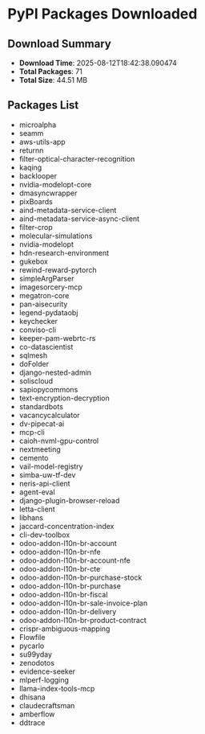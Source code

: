 # PyPI Packages Downloaded

## Download Summary
- **Download Time**: 2025-08-12T18:42:38.090474
- **Total Packages**: 71
- **Total Size**: 44.51 MB

## Packages List
- microalpha
- seamm
- aws-utils-app
- returnn
- filter-optical-character-recognition
- kaqing
- backlooper
- nvidia-modelopt-core
- dmasyncwrapper
- pixBoards
- aind-metadata-service-client
- aind-metadata-service-async-client
- filter-crop
- molecular-simulations
- nvidia-modelopt
- hdn-research-environment
- gukebox
- rewind-reward-pytorch
- simpleArgParser
- imagesorcery-mcp
- megatron-core
- pan-aisecurity
- legend-pydataobj
- keychecker
- conviso-cli
- keeper-pam-webrtc-rs
- co-datascientist
- sqlmesh
- doFolder
- django-nested-admin
- soliscloud
- sapiopycommons
- text-encryption-decryption
- standardbots
- vacancycalculator
- dv-pipecat-ai
- mcp-cli
- caioh-nvml-gpu-control
- nextmeeting
- cemento
- vail-model-registry
- simba-uw-tf-dev
- neris-api-client
- agent-eval
- django-plugin-browser-reload
- letta-client
- libhans
- jaccard-concentration-index
- cli-dev-toolbox
- odoo-addon-l10n-br-account
- odoo-addon-l10n-br-nfe
- odoo-addon-l10n-br-account-nfe
- odoo-addon-l10n-br-cte
- odoo-addon-l10n-br-purchase-stock
- odoo-addon-l10n-br-purchase
- odoo-addon-l10n-br-fiscal
- odoo-addon-l10n-br-sale-invoice-plan
- odoo-addon-l10n-br-delivery
- odoo-addon-l10n-br-product-contract
- crispr-ambiguous-mapping
- Flowfile
- pycarlo
- su99yday
- zenodotos
- evidence-seeker
- mlperf-logging
- llama-index-tools-mcp
- dhisana
- claudecraftsman
- amberflow
- ddtrace
